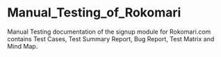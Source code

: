 # Manual_Testing_of_Rokomari
Manual Testing documentation of the signup module for Rokomari.com contains Test Cases, Test Summary Report, Bug Report, Test Matrix and Mind Map.
